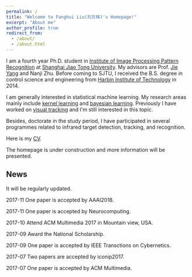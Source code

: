 ```yaml
---
permalink: /
title: "Welcome to Fanghui Liu(刘方辉)'s Homepage!"
excerpt: "About me"
author_profile: true
redirect_from: 
  - /about/
  - /about.html
---
```


I am a fourth year Ph.D. student in [Institute of Image Processing Pattern Recognition](http://www.pami.sjtu.edu.cn) at
[Shanghai Jiao Tong University](http://www.sjtu.edu.cn).
My advisors are Prof. [Jie Yang](http://www.pami.sjtu.edu.cn/people/jieyang/) and Nanji Zhu.
Before coming to SJTU, I received the B.S. degree in control science and engineering from 
[Harbin Institute of Technology](http://www.hit.edu.cn) in 2014.

I am generally interested in statistical machine learning.
My research areas mainly include [kernel learning](https://en.wikipedia.org/wiki/Kernel_method)
and [bayesian learning](https://en.wikipedia.org/wiki/Bayesian_inference).
Previously I have worked on [visual tracking](https://en.wikipedia.org/wiki/Video_tracking) and I'm 
still interested in this topic.

Besides, doctorate in the study period, I have participated in several programmes 
related to infrared target detection, tracking, and recognition.

Here is my [CV](http://sgre.github.io/files/SgrE_CV.pdf).

The homepage is under construction and more information will be presented.

News
----
It will be regularly updated.

2017-11 One paper is accepted by AAAI2018.

2017-11 One paper is accepted by Neurocomputing.

2017-10 Attend ACM Multimedia 2017 in Mountain view, USA.

2017-09 Award the National Scholarship.

2017-09 One paper is accepted by IEEE Transctions on Cybernetics.

2017-07 Two papers are accepted by iconip2017.

2017-07 One paper is accepted by ACM Multimedia.
